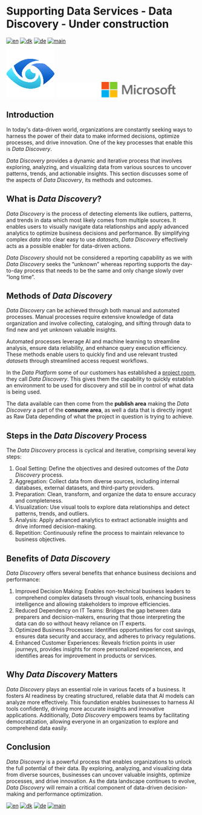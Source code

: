 # Supporting Data Services - Data Discovery - Under construction

[![en](https://img.shields.io/badge/lang-en-red.svg)](DataDiscovery.md)
[![dk](https://img.shields.io/badge/lang-dk-green.svg)](DataDiscovery-da.md)
[![de](https://img.shields.io/badge/lang-de-yellow.svg)](DataDiscovery-de.md)
[![main](https://img.shields.io/badge/main-document-blue.svg)](../../README.md)

![purview](../../images/purview.png)        ![microsoft](../../images/microsoft.png)

## Introduction

In today's data-driven world, organizations are constantly seeking ways to harness the power of their data to make informed decisions, optimize processes, and drive innovation. One of the key processes that enable this is *Data Discovery*.

*Data Discovery* provides a dynamic and iterative process that involves exploring, analyzing, and visualizing data from various sources to uncover patterns, trends, and actionable insights. This section discusses some of the aspects of *Data Discovery*, its methods and outcomes.

## What is *Data Discovery*?

*Data Discovery* is the process of detecting elements like outliers, patterns, and trends in data which most likely comes from multiple sources.
It enables users to visually navigate data relationships and apply advanced analytics to optimize business decisions and performance. By simplifying complex *data* into clear easy to use *datasets*, *Data Discovery* effectively acts as a possible enabler for data-driven actions.

*Data Discovery* should not be considered a reporting capability as we with *Data Discovery* seeks the “unknown” whereas reporting supports the day-to-day process that needs to be the same and only change slowly over “long time”.

## Methods of *Data Discovery*

*Data Discovery* can be achieved through both manual and automated processes. Manual processes require extensive knowledge of data organization and involve collecting, cataloging, and sifting through data to find new and yet unknown valuable insights.

Automated processes leverage AI and machine learning to streamline analysis, ensure data reliability, and enhance query execution efficiency.
These methods enable users to quickly find and use relevant trusted *datasets* through streamlined access request workflows.

In the *Data Platform* some of our customers has established a [project room](https://github.com/jcordtz/a_data_platform?tab=readme-ov-file#development-environment---project-room), they call *Data Discovery*.
This gives them the capability to quickly establish an environment to be used for discovery and still be in control of what data is being used.

The data available can then come from the **publish area** making the *Data Discovery* a part of the **consume area**, as well a data that is directly ingest as Raw Data depending of what the 
project in question is trying to achieve.

## Steps in the *Data Discovery* Process

The *Data Discovery* process is cyclical and iterative, comprising several key steps:

1) Goal Setting: Define the objectives and desired outcomes of the *Data Discovery* process.
2) Aggregation: Collect data from diverse sources, including internal databases, external datasets, and third-party providers.
3) Preparation: Clean, transform, and organize the data to ensure accuracy and completeness.
4) Visualization: Use visual tools to explore data relationships and detect patterns, trends, and outliers.
5) Analysis: Apply advanced analytics to extract actionable insights and drive informed decision-making.
6) Repetition: Continuously refine the process to maintain relevance to business objectives.

## Benefits of *Data Discovery*

*Data Discovery* offers several benefits that enhance business decisions and performance:

1) Improved Decision Making: Enables non-technical business leaders to comprehend complex datasets through visual tools, enhancing business intelligence and allowing stakeholders to improve efficiencies.
2) Reduced Dependency on IT Teams: Bridges the gap between data preparers and decision-makers, ensuring that those interpreting the data can do so without heavy reliance on IT experts.
3) Optimized Business Processes: Identifies opportunities for cost savings, ensures data security and accuracy, and adheres to privacy regulations.
4) Enhanced Customer Experiences: Reveals friction points in user journeys, provides insights for more personalized experiences, and identifies areas for improvement in products or services.

## Why *Data Discovery* Matters

*Data Discovery* plays an essential role in various facets of a business. It fosters AI readiness by creating structured, reliable data that AI models can analyze more effectively. This foundation enables businesses to harness AI tools confidently, driving more accurate insights and innovative applications. Additionally, *Data Discovery* empowers teams by facilitating democratization, allowing everyone in an organization to explore and comprehend data easily.


## Conclusion

*Data Discovery* is a powerful process that enables organizations to unlock the full potential of their data. By exploring, analyzing, and visualizing data from diverse sources, businesses can uncover valuable insights, optimize processes, and drive innovation. As the data landscape continues to evolve, *Data Discovery* will remain a critical component of data-driven decision-making and performance optimization.




[![en](https://img.shields.io/badge/lang-en-red.svg)](DataDiscovery.md)
[![dk](https://img.shields.io/badge/lang-dk-green.svg)](DataDiscovery-da.md)
[![de](https://img.shields.io/badge/lang-de-yellow.svg)](DataDiscovery-de.md)
[![main](https://img.shields.io/badge/main-document-blue.svg)](../../README.md)